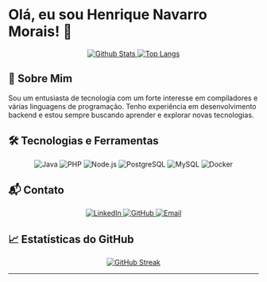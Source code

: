 # Olá, eu sou Henrique Navarro Morais! 👋

<div align="center">
  <a href="https://github.com/Henrique-Navarro">
    <img src="https://github-readme-stats.vercel.app/api?username=Henrique-Navarro&show_icons=true&theme=dark" alt="Github Stats" />
  </a>
  <a href="https://github.com/Henrique-Navarro">
    <img src="https://github-readme-stats.vercel.app/api/top-langs/?username=Henrique-Navarro&layout=compact&theme=dark" alt="Top Langs" />
  </a>
</div>

## 🚀 Sobre Mim
Sou um entusiasta de tecnologia com um forte interesse em compiladores e várias linguagens de programação. Tenho experiência em desenvolvimento backend e estou sempre buscando aprender e explorar novas tecnologias.

## 🛠️ Tecnologias e Ferramentas
<div align="center">
  <img src="https://img.shields.io/badge/Java-DD0031?style=flat&logo=java&logoColor=white" alt="Java" />
  <img src="https://img.shields.io/badge/PHP-777BB4?style=flat&logo=php&logoColor=white" alt="PHP" />
  <img src="https://img.shields.io/badge/Node.js-339933?style=flat&logo=nodedotjs&logoColor=white" alt="Node.js" />
  <img src="https://img.shields.io/badge/PostgreSQL-336791?style=flat&logo=postgresql&logoColor=white" alt="PostgreSQL" />
  <img src="https://img.shields.io/badge/MySQL-4479A1?style=flat&logo=mysql&logoColor=white" alt="MySQL" />
  <img src="https://img.shields.io/badge/Docker-2496ED?style=flat&logo=docker&logoColor=white" alt="Docker" />
</div>

## 📬 Contato
<div align="center">
  <a href="https://www.linkedin.com/in/henrique-navarro/">
    <img src="https://img.shields.io/badge/LinkedIn-blue?style=flat&logo=linkedin&logoColor=white" alt="LinkedIn" />
  </a>
  <a href="https://github.com/Henrique-Navarro">
    <img src="https://img.shields.io/badge/GitHub-black?style=flat&logo=github&logoColor=white" alt="GitHub" />
  </a>
  <a href="mailto:henriquenavarromorais@gmail.com">
    <img src="https://img.shields.io/badge/Email-D14836?style=flat&logo=gmail&logoColor=white" alt="Email" />
  </a>
</div>

## 📈 Estatísticas do GitHub
<div align="center">
  <a href="https://github.com/Henrique-Navarro">
    <img src="https://github-readme-streak-stats.herokuapp.com/?user=Henrique-Navarro&theme=dark" alt="GitHub Streak" />
  </a>
</div>

---
